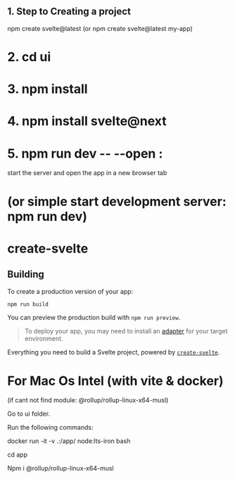
##  1. Step to Creating a project
npm create svelte@latest (or npm create svelte@latest my-app)

# 2. cd ui 
# 3. npm install
# 4. npm install svelte@next
# 5. npm run dev -- --open  :
 start the server and open the app in a new browser tab   
# (or simple start development server: npm run dev)


# create-svelte
## Building

To create a production version of your app:
```bash
npm run build
```
You can preview the production build with `npm run preview`.

> To deploy your app, you may need to install an [adapter](https://kit.svelte.dev/docs/adapters) for your target environment.

Everything you need to build a Svelte project, powered by [`create-svelte`](https://github.com/sveltejs/kit/tree/main/packages/create-svelte).



# For Mac Os Intel (with vite & docker)

(if cant not find module: @rollup/rollup-linux-x64-musl) 

Go to ui folder.  

Run the following commands: 

docker run -it -v .:/app/ node:lts-iron bash 

cd app 

Npm i @rollup/rollup-linux-x64-musl 


